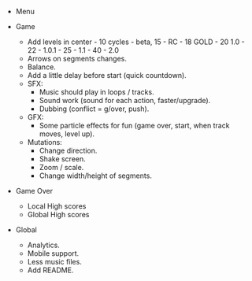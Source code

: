 * Menu

* Game
  * Add levels in center - 10 cycles - beta, 15 - RC - 18 GOLD - 20 1.0 - 22 - 1.0.1 - 25 - 1.1 - 40 - 2.0
  * Arrows on segments changes.
  * Balance.
  * Add a little delay before start (quick countdown).
  * SFX:
    * Music should play in loops / tracks.
    * Sound work (sound for each action, faster/upgrade).
    * Dubbing (conflict = g/over, push).
  * GFX:
    * Some particle effects for fun (game over, start, when track moves, level up).
  * Mutations:
    * Change direction.
    * Shake screen.
    * Zoom / scale.
    * Change width/height of segments.

* Game Over
  * Local High scores
  * Global High scores

* Global
  * Analytics.
  * Mobile support.
  * Less music files.
  * Add README.


